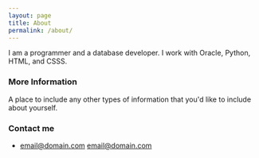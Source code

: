```yaml
---
layout: page
title: About
permalink: /about/
---
```


I am a programmer and a database developer. I work with Oracle, Python, HTML, and CSSS.

### More Information

A place to include any other types of information that you'd like to include about yourself.

### Contact me

- [email@domain.com](mailto:email@domain.com)
[email@domain.com](mailto:uchennanze53@yahoo.com)

